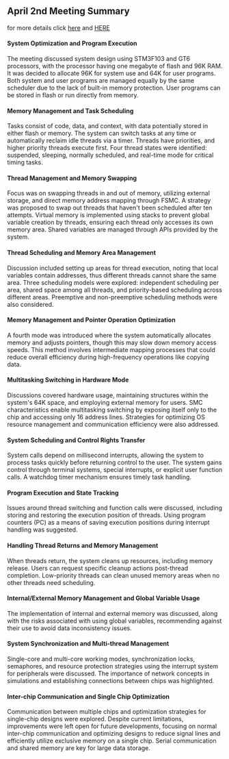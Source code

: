 ## April 2nd Meeting Summary

for more details click [here](./April2-meeting（detail）.md) and [HERE](4.2会议录音)

#### System Optimization and Program Execution

The meeting discussed system design using STM3F103 and GT6 processors, with the processor having one megabyte of flash and 96K RAM. It was decided to allocate 96K for system use and 64K for user programs. Both system and user programs are managed equally by the same scheduler due to the lack of built-in memory protection. User programs can be stored in flash or run directly from memory.

#### Memory Management and Task Scheduling

Tasks consist of code, data, and context, with data potentially stored in either flash or memory. The system can switch tasks at any time or automatically reclaim idle threads via a timer. Threads have priorities, and higher priority threads execute first. Four thread states were identified: suspended, sleeping, normally scheduled, and real-time mode for critical timing tasks.

#### Thread Management and Memory Swapping

Focus was on swapping threads in and out of memory, utilizing external storage, and direct memory address mapping through FSMC. A strategy was proposed to swap out threads that haven't been scheduled after ten attempts. Virtual memory is implemented using stacks to prevent global variable creation by threads, ensuring each thread only accesses its own memory area. Shared variables are managed through APIs provided by the system.

#### Thread Scheduling and Memory Area Management

Discussion included setting up areas for thread execution, noting that local variables contain addresses, thus different threads cannot share the same area. Three scheduling models were explored: independent scheduling per area, shared space among all threads, and priority-based scheduling across different areas. Preemptive and non-preemptive scheduling methods were also considered.

#### Memory Management and Pointer Operation Optimization

A fourth mode was introduced where the system automatically allocates memory and adjusts pointers, though this may slow down memory access speeds. This method involves intermediate mapping processes that could reduce overall efficiency during high-frequency operations like copying data.

#### Multitasking Switching in Hardware Mode

Discussions covered hardware usage, maintaining structures within the system's 64K space, and employing external memory for users. SMC characteristics enable multitasking switching by exposing itself only to the chip and accessing only 16 address lines. Strategies for optimizing OS resource management and communication efficiency were also addressed.

#### System Scheduling and Control Rights Transfer

System calls depend on millisecond interrupts, allowing the system to process tasks quickly before returning control to the user. The system gains control through terminal systems, special interrupts, or explicit user function calls. A watchdog timer mechanism ensures timely task handling.

#### Program Execution and State Tracking

Issues around thread switching and function calls were discussed, including storing and restoring the execution position of threads. Using program counters (PC) as a means of saving execution positions during interrupt handling was suggested.

#### Handling Thread Returns and Memory Management

When threads return, the system cleans up resources, including memory release. Users can request specific cleanup actions post-thread completion. Low-priority threads can clean unused memory areas when no other threads need scheduling.

#### Internal/External Memory Management and Global Variable Usage

The implementation of internal and external memory was discussed, along with the risks associated with using global variables, recommending against their use to avoid data inconsistency issues.

#### System Synchronization and Multi-thread Management

Single-core and multi-core working modes, synchronization locks, semaphores, and resource protection strategies using the interrupt system for peripherals were discussed. The importance of network concepts in simulations and establishing connections between chips was highlighted.

#### Inter-chip Communication and Single Chip Optimization

Communication between multiple chips and optimization strategies for single-chip designs were explored. Despite current limitations, improvements were left open for future developments, focusing on normal inter-chip communication and optimizing designs to reduce signal lines and efficiently utilize exclusive memory on a single chip. Serial communication and shared memory are key for large data storage.

